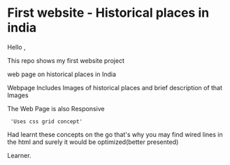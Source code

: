 # First website - Historical places in india
Hello ,


This repo shows my first website project 


web page on historical places in India


Webpage Includes Images of historical places and brief description of that Images


The Web Page is also Responsive 

     'Uses css grid concept'


Had learnt these concepts on the go that's why you may find wired lines in the html and surely it would be optimized(better presented)



Learner.
